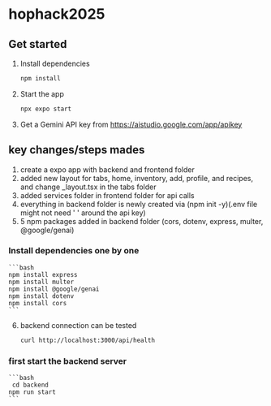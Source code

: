# hophack2025

## Get started

1. Install dependencies

   ```bash
   npm install
   ```

2. Start the app

   ```bash
   npx expo start
   ```
3. Get a Gemini API key from https://aistudio.google.com/app/apikey


## key changes/steps mades

1. create a expo app with backend and frontend folder
2. added new layout for tabs, home, inventory, add, profile, and recipes, and change _layout.tsx in the tabs folder
3. added services folder in frontend folder for api calls
4. everything in backend folder is newly created via (npm init -y)(.env file might not need ' ' around the api key)
5. 5 npm packages added in backend folder (cors, dotenv, express, multer, @google/genai)
  ### Install dependencies one by one
    ```bash
    npm install express
    npm install multer
    npm install @google/genai
    npm install dotenv
    npm install cors
    ```
6. backend connection can be tested 
    ```bash
    curl http://localhost:3000/api/health
    ```
  ### first start the backend server
    ```bash
     cd backend
    npm run start
    ``` 
